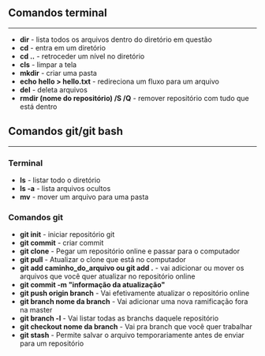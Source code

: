 ## Comandos terminal
---
- **dir** - lista todos os arquivos dentro do diretório em questão
- **cd** - entra em um diretório
- **cd ..** - retroceder um nível no diretório
- **cls** - limpar a tela
- **mkdir** - criar uma pasta
- **echo hello > hello.txt** - redireciona um fluxo para um arquivo
- **del** - deleta arquivos
- **rmdir (nome do repositório) /S /Q** - remover repositório com tudo que está dentro
## Comandos git/git bash
---

### Terminal
- **ls** - listar todo o diretório
- **ls -a** - lista arquivos ocultos
- **mv** - mover um arquivo para uma pasta
### Comandos git
- **git init** - iniciar repositório git
- **git commit** - criar commit
- **git clone** - Pegar um repositório online e passar para o computador
- **git pull** - Atualizar o clone que está no computador
- **git add caminho_do_arquivo ou git add .** - vai adicionar ou mover os arquivos que você quer atualizar no repositório online
- **git commit -m "informação da atualização"**
- **git push origin branch** - Vai efetivamente atualizar o repositório online
- **git branch nome da branch** - Vai adicionar uma nova ramificação fora na master
- **git branch -l** - Vai listar todas as branchs daquele repositório
- **git checkout nome da branch** - Vai pra branch que você quer trabalhar
- **git stash** - Permite salvar o arquivo temporariamente antes de enviar para um repositório



